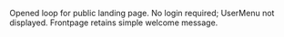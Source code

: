 Opened loop for public landing page.
No login required; UserMenu not displayed.
Frontpage retains simple welcome message.
